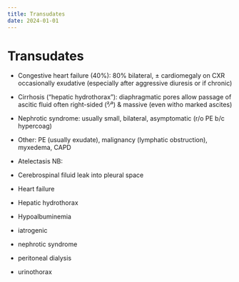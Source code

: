 ```yaml
---
title: Transudates
date: 2024-01-01
---
```


# Transudates

- Congestive heart failure (40%): 80% bilateral, ± cardiomegaly on CXR occasionally exudative (especially after aggressive diuresis or if chronic)
<!-- - Constrictive pericarditis (knock on exam, calcification or thickening on imaging) -->
- Cirrhosis (“hepatic hydrothorax”): diaphragmatic pores allow passage of ascitic fluid often right-sided (²∕³) & massive (even witho marked ascites)
- Nephrotic syndrome: usually small, bilateral, asymptomatic (r/o PE b/c hypercoag)
- Other: PE (usually exudate), malignancy (lymphatic obstruction), myxedema, CAPD
 
- Atelectasis NB:
- Cerebrospinal filuid leak into pleural space
- Heart failure
- Hepatic hydrothorax
- Hypoalbuminemia
- iatrogenic
- nephrotic syndrome
- peritoneal dialysis
- urinothorax

